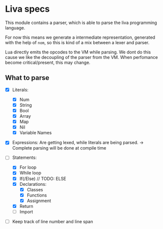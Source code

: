 # Liva specs

This module contains a parser, which is able to parse the liva programming language.

For now this means we generate a intermediate representation, generated with the help of `nom`,
 so this is kind of a mix between a lexer and parser.

Lua directly emits the opcodes to the VM while parsing. We dont do this cause we like the
decoupling of the parser from the VM. When perfomance become critical/present, this may change.


## What to parse

* [x] Literals:
    * [x] Num
    * [x] String
    * [x] Bool
    * [x] Array
    * [x] Map
    * [x] Nil
    * [x] Variable Names

* [x] Expressions: Are getting lexed, while literals are being parsed.
        -> Complete parsing will be done at compile time
      

* [ ] Statements:
    * [x] For loop
    * [x] While loop
    * [x] If(/Else) // TODO: ELSE
    * [x] Declarations:
        * [x] Classes
        * [x] Functions
        * [x] Assignment
    * [x] Return
    * [ ] Import 

* [ ] Keep track of line number and line span

